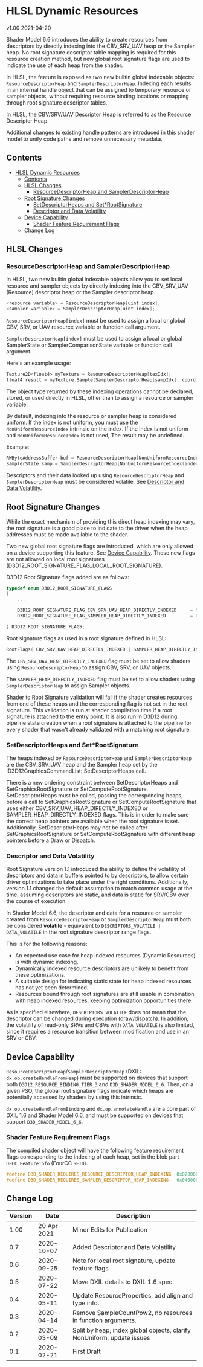 # HLSL Dynamic Resources

v1.00 2021-04-20

Shader Model 6.6 introduces the ability to create resources from descriptors
by directly indexing into the CBV_SRV_UAV heap or the Sampler heap.
No root signature descriptor table mapping is required for this resource creation method,
but new global root signature flags are used to indicate the use of each heap from the shader.

In HLSL, the feature is exposed as
two new builtin global indexable objects:
`ResourceDescriptorHeap` and `SamplerDescriptorHeap`.
Indexing each results in an internal handle object
that can be assigned to temporary resource or sampler objects,
without requiring resource binding locations
or mapping through root signature descriptor tables.

In HLSL, the CBV/SRV/UAV Descriptor Heap is referred to as the Resource Descriptor Heap.

Additional changes to existing handle patterns
are introduced in this shader model
to unify code paths and remove unnecessary metadata.

## Contents

- [HLSL Dynamic Resources](#hlsl-dynamic-resources)
  - [Contents](#contents)
  - [HLSL Changes](#hlsl-changes)
    - [ResourceDescriptorHeap and SamplerDescriptorHeap](#resourcedescriptorheap-and-samplerdescriptorheap)
  - [Root Signature Changes](#root-signature-changes)
    - [SetDescriptorHeaps and Set*RootSignature](#setdescriptorheaps-and-setrootsignature)
    - [Descriptor and Data Volatility](#descriptor-and-data-volatility)
  - [Device Capability](#device-capability)
    - [Shader Feature Requirement Flags](#shader-feature-requirement-flags)
  - [Change Log](#change-log)

## HLSL Changes

### ResourceDescriptorHeap and SamplerDescriptorHeap

In HLSL, two new builtin global indexable objects
allow you to set local resource and sampler objects by
directly indexing into the
CBV_SRV_UAV (Resource) descriptor heap or the Sampler descriptor heap.

```C++
<resource variable> = ResourceDescriptorHeap[uint index];
<sampler variable> = SamplerDescriptorHeap[uint index];
```

`ResourceDescriptorHeap[index]` must be used to assign a local or global
CBV, SRV, or UAV resource variable or function call argument.

`SamplerDescriptorHeap[index]` must be used to assign a local or global
SamplerState or SamplerComparisonState variable or function call argument.

Here's an example usage:

```C++
Texture2D<float4> myTexture = ResourceDescriptorHeap[texIdx];
float4 result = myTexture.Sample(SamplerDescriptorHeap[sampIdx], coord);
```

The object type returned by these indexing operations
cannot be declared, stored, or used directly in HLSL,
other than to assign a resource or sampler variable.

By default, indexing into the resource or sampler heap is considered uniform.
If the index is not uniform,
you must use the `NonUniformResourceIndex` intrinsic on the index.
If the index is not uniform and `NonUniformResourceIndex` is not used,
The result may be undefined.

Example:

```C++
RWByteAddressBuffer buf = ResourceDescriptorHeap[NonUniformResourceIndex(index)];
SamplerState samp = SamplerDescriptorHeap[NonUniformResourceIndex(index)];
```

Descriptors and their data looked up using
`ResourceDescriptorHeap` and `SamplerDescriptorHeap`
must be considered volatile.
See [Descriptor and Data Volatility](#descriptor-and-data-volatility).

## Root Signature Changes

While the exact mechanism of providing this direct heap indexing may vary,
the root signature is a good place to indicate to the driver
when the heap addresses must be made available to the shader.

Two new global root signature flags are introduced,
which are only allowed on a device supporting this feature.
See [Device Capability](#device-capability).
These new flags are not allowed on local root signatures
(D3D12_ROOT_SIGNATURE_FLAG_LOCAL_ROOT_SIGNATURE).

D3D12 Root Signature flags added are as follows:

```C++
typedef enum D3D12_ROOT_SIGNATURE_FLAGS
{
    ...

    D3D12_ROOT_SIGNATURE_FLAG_CBV_SRV_UAV_HEAP_DIRECTLY_INDEXED     = 0x400,
    D3D12_ROOT_SIGNATURE_FLAG_SAMPLER_HEAP_DIRECTLY_INDEXED         = 0x800,

} D3D12_ROOT_SIGNATURE_FLAGS;
```

Root signature flags as used in a root signature defined in HLSL:

```C++
RootFlags( CBV_SRV_UAV_HEAP_DIRECTLY_INDEXED | SAMPLER_HEAP_DIRECTLY_INDEXED )
```

The `CBV_SRV_UAV_HEAP_DIRECTLY_INDEXED` flag must be set
to allow shaders using `ResourceDescriptorHeap`
to assign CBV, SRV, or UAV objects.

The `SAMPLER_HEAP_DIRECTLY_INDEXED` flag must be set
to allow shaders using `SamplerDescriptorHeap`
to assign Sampler objects.

Shader to Root Signature validation
will fail if the shader creates resources from one of these heaps and
the corresponding flag is not set in the root signature.
This validation is run at shader compilation time
if a root signature is attached to the entry point.
It is also run in D3D12 during pipeline state creation
when a root signature is attached to the pipeline
for every shader that wasn't already validated
with a matching root signature.

### SetDescriptorHeaps and Set*RootSignature

The heaps indexed by `ResourceDescriptorHeap` and `SamplerDescriptorHeap` are
the CBV_SRV_UAV heap and the Sampler heap
set by the ID3D12GraphicsCommandList::SetDescriptorHeaps call.

There is a new ordering constraint between SetDescriptorHeaps and
SetGraphicsRootSignature or SetComputeRootSignature.
SetDescriptorHeaps must be called,
passing the corresponding heaps,
before a call to SetGraphicsRootSignature or SetComputeRootSignature
that uses either CBV_SRV_UAV_HEAP_DIRECTLY_INDEXED or SAMPLER_HEAP_DIRECTLY_INDEXED flags.
This is in order to make sure the correct heap pointers are available
when the root signature is set.
Additionally, SetDescriptorHeaps may not be called after
SetGraphicsRootSignature or SetComputeRootSignature
with different heap pointers before a Draw or Dispatch.

### Descriptor and Data Volatility

Root Signature version 1.1 introduced the ability to define the volatility of descriptors
and data in buffers pointed to by descriptors,
to allow certain driver optimizations to take place under the right conditions.
Additionally, version 1.1 changed the default assumption to match common usage at the time,
assuming descriptors are static, and data is static for SRV/CBV over the course of execution.

In Shader Model 6.6,
the descriptor and data for a resource or sampler
created from `ResourceDescriptorHeap` or `SamplerDescriptorHeap`
must both be considered **volatile** -
equivalent to `DESCRIPTORS_VOLATILE | DATA_VOLATILE`
in the root signature descriptor range flags.

This is for the following reasons:

- An expected use case for heap indexed resources (Dynamic Resources) is with dynamic indexing.
- Dynamically indexed resource descriptors are unlikely to benefit from these optimizations.
- A suitable design for indicating static state for heap indexed resources has not yet been determined.
- Resources bound through root signatures are still usable in combination with heap indexed resources,
  keeping optimization opportunities there.

As is specified elsewhere, `DESCRIPTORS_VOLATILE`
does not mean that the descriptor can be changed
during execution (draw/dispatch).
In addition, the volatility of read-only SRVs and CBVs with `DATA_VOLATILE` is also limited,
since it requires a resource transition
between modification and use in an SRV or CBV.

## Device Capability

`ResourceDescriptorHeap`/`SamplerDescriptorHeap` (DXIL: `dx.op.createHandleFromHeap`)
must be supported on devices that support
both `D3D12_RESOURCE_BINDING_TIER_3` and `D3D_SHADER_MODEL_6_6`.
Then, on a given PSO, the global root signature flags indicate
which heaps are potentially accessed by shaders
by using this intrinsic.

`dx.op.createHandleFromBinding` and `dx.op.annotateHandle`
are a core part of DXIL 1.6 and Shader Model 6.6, and
must be supported on devices that support `D3D_SHADER_MODEL_6_6`.

### Shader Feature Requirement Flags

The compiled shader object will have the following feature requirement flags
corresponding to the indexing of each heap,
set in the blob part `DFCC_FeatureInfo` (FourCC `SFI0`).

```c++
#define D3D_SHADER_REQUIRES_RESOURCE_DESCRIPTOR_HEAP_INDEXING  0x02000000
#define D3D_SHADER_REQUIRES_SAMPLER_DESCRIPTOR_HEAP_INDEXING   0x04000000
```

## Change Log

Version|Date|Description
-|-|-
1.00|20 Apr 2021|Minor Edits for Publication
0.7|2020-10-07|Added Descriptor and Data Volatility
0.6|2020-09-25|Note for local root signature, update feature flags
0.5|2020-07-22|Move DXIL details to DXIL 1.6 spec.
0.4|2020-05-11|Update ResourceProperties, add align and type info.
0.3|2020-04-14|Remove SampleCountPow2, no resources in function arguments.
0.2|2020-03-09|Split by heap, index global objects, clarify NonUniform, update issues
0.1|2020-02-21|First Draft
